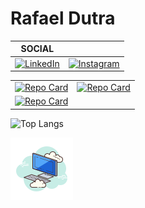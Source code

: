 
 # Rafael Dutra
| SOCIAL| |
| ------------- | ------------- |
|[![LinkedIn](https://img.shields.io/badge/LinkedIn-000?style=for-the-badge&logo=linkedin&logoColor=0E76A8)](https://www.linkedin.com/in/rafael-dutra-14540a188/)|[![Instagram](https://img.shields.io/badge/Instagram-000?style=for-the-badge&logo=instagram)](https://www.instagram.com/ou_gordin/)|

| | |
| ------------- | ------------- |
|[![Repo Card](https://github-readme-stats.vercel.app/api/pin/?username=Rafael-Dutra-create&repo=Portifolio&bg_color=000&border_color=30A3DC&show_icons=true&icon_color=30A3DC&title_color=E94D5F&text_color=FFF)](https://github.com/Rafael-Dutra-create/Portifolio)|[![Repo Card](https://github-readme-stats.vercel.app/api/pin/?username=Rafael-Dutra-create&repo=Lista-de-Tarefas&bg_color=000&border_color=30A3DC&show_icons=true&icon_color=30A3DC&title_color=E94D5F&text_color=FFF)](https://github.com/Rafael-Dutra-create/Lista-de-Tarefas)|
|[![Repo Card](https://github-readme-stats.vercel.app/api/pin/?username=Rafael-Dutra-create&repo=Cronometro&bg_color=000&border_color=30A3DC&show_icons=true&icon_color=30A3DC&title_color=E94D5F&text_color=FFF)](https://github.com/Rafael-Dutra-create/Cronometro)|


![Top Langs](https://github-readme-stats-git-masterrstaa-rickstaa.vercel.app/api/top-langs/?username=Rafael-Dutra-create&bg_color=000&border_color=30A3DC&title_color=E94D5F&text_color=FFF)

<picture>
<source media="(prefers-color-scheme: dark)" srcset="Lua.png">
<source media="(prefers-color-scheme: light)" srcset="Sol.png">
<img alt="YOUR-ALT-TEXT" src="PC.png" >
</picture>



